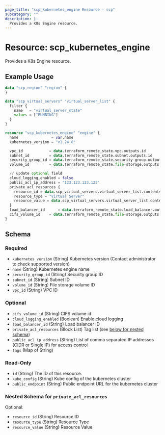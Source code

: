 ```yaml
---
page_title: "scp_kubernetes_engine Resource - scp"
subcategory: ""
description: |-
  Provides a K8s Engine resource.
---
```


# Resource: scp_kubernetes_engine

Provides a K8s Engine resource.


## Example Usage

```terraform
data "scp_region" "region" {
}

data "scp_virtual_servers" "virtual_server_list" {
  filter {
    name   = "virtual_server_state"
    values = ["RUNNING"]
  }
}

resource "scp_kubernetes_engine" "engine" {
  name               = var.name
  kubernetes_version = "v1.24.8"

  vpc_id            = data.terraform_remote_state.vpc.outputs.id
  subnet_id         = data.terraform_remote_state.subnet.outputs.id
  security_group_id = data.terraform_remote_state.security-group.outputs.id
  volume_id         = data.terraform_remote_state.file-storage.outputs.id

  // update optional field
  cloud_logging_enabled = false
  public_acl_ip_address = "123.123.123.123"
  private_acl_resources {
    resource_id = data.scp_virtual_servers.virtual_server_list.contents[0].virtual_server_id
    resource_type = "Virtual Server"
    resource_value = data.scp_virtual_servers.virtual_server_list.contents[0].virtual_server_name
  }
  load_balancer_id      = data.terraform_remote_state.load_balancer.outputs.id
  cifs_volume_id    = data.terraform_remote_state.file-storage.outputs.cifs_id
}
```

<!-- schema generated by tfplugindocs -->
## Schema

### Required

- `kubernetes_version` (String) Kubernetes version (Contact administrator to check supported version)
- `name` (String) Kubernetes engine name
- `security_group_id` (String) Security group ID
- `subnet_id` (String) Subnet ID
- `volume_id` (String) File storage volume ID
- `vpc_id` (String) VPC ID

### Optional

- `cifs_volume_id` (String) CIFS volume id
- `cloud_logging_enabled` (Boolean) Enable cloud logging
- `load_balancer_id` (String) Load balancer ID
- `private_acl_resources` (Block List) Tag list (see [below for nested schema](#nestedblock--private_acl_resources))
- `public_acl_ip_address` (String) List of comma separated IP addresses (CIDR or Single IP) for access control
- `tags` (Map of String)

### Read-Only

- `id` (String) The ID of this resource.
- `kube_config` (String) Kube config of the kubernetes cluster
- `public_endpoint` (String) Public endpoint URL for the kubernetes cluster

<a id="nestedblock--private_acl_resources"></a>
### Nested Schema for `private_acl_resources`

Optional:

- `resource_id` (String) Resource ID
- `resource_type` (String) Resource Type
- `resource_value` (String) Resource Value
